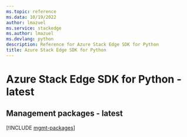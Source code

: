 ```yaml
---
ms.topic: reference
ms.data: 10/19/2022
author: lmazuel
ms.service: stackedge
ms.author: lmazuel
ms.devlang: python
description: Reference for Azure Stack Edge SDK for Python
title: Azure Stack Edge SDK for Python
---
```

# Azure Stack Edge SDK for Python - latest

## Management packages - latest
[!INCLUDE [mgmt-packages](stack-edge-mgmt-index.md)]